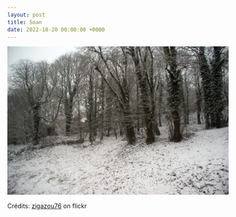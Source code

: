 ```yaml
---
layout: post
title: Soan
date: 2022-10-20 00:00:00 +0000
---
```


![Soan](/images/2022-10-20.jpg)

Crédits: [zigazou76](https://www.flickr.com/people/zigazou76/) on flickr
